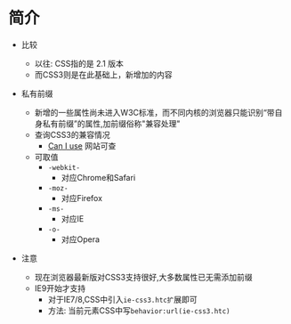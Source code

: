 # 简介

- 比较
    - 以往: CSS指的是 2.1 版本
    - 而CSS3则是在此基础上，新增加的内容

- 私有前缀
    - 新增的一些属性尚未进入W3C标准，而不同内核的浏览器只能识别“带自身私有前缀”的属性,加前缀俗称"兼容处理"
    - 查询CSS3的兼容情况
        - [Can I use](https://caniuse.com/) 网站可查
    - 可取值
        - `-webkit-`
            - 对应Chrome和Safari
        - `-moz-`
            - 对应Firefox
        - `-ms-`
            - 对应IE
        - `-o-`
            - 对应Opera

- 注意
    - 现在浏览器最新版对CSS3支持很好,大多数属性已无需添加前缀
    - IE9开始才支持
        - 对于IE7/8,CSS中引入`ie-css3.htc扩`展即可
        - 方法: 当前元素CSS中写`behavior:url(ie-css3.htc)`